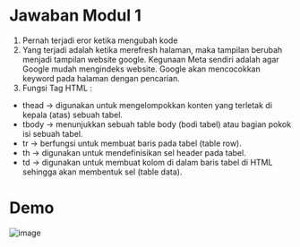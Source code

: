 # Jawaban Modul 1

1. Pernah terjadi eror ketika mengubah kode
2. Yang terjadi adalah ketika merefresh halaman, maka tampilan berubah menjadi tampilan website google. Kegunaan Meta sendiri adalah agar Google mudah mengindeks website. Google akan mencocokkan keyword pada halaman dengan pencarian.
3. Fungsi Tag HTML :
- thead -> digunakan untuk mengelompokkan konten yang terletak di kepala (atas) sebuah tabel.
- tbody -> menunjukkan sebuah table body (bodi tabel) atau bagian pokok isi sebuah tabel.
- tr -> berfungsi untuk membuat baris pada tabel (table row).
- th -> digunakan untuk mendefinisikan sel header pada tabel.
- td -> digunakan untuk membuat kolom di dalam baris tabel di HTML sehingga akan membentuk sel (table data).

# Demo
![image](https://user-images.githubusercontent.com/58881125/137926413-fc7d4602-c829-4d04-b6e2-5f8ded7ca6b8.png)